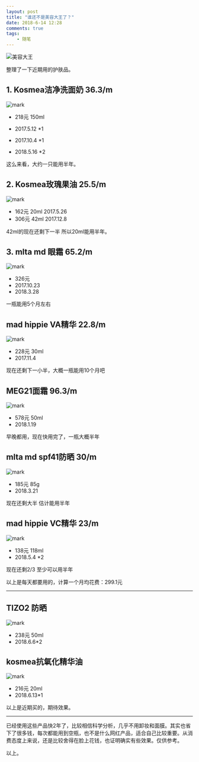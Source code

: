 ```yaml
---
layout: post
title: "谁还不是美容大王了？"
date: 2018-6-14 12:28
comments: true
tags: 
	- 随笔
---
```



![美容大王](http://pa5o7mbqo.bkt.clouddn.com/blog/180614/JB6a8I74Gh.png?imageslim)
<!--more-->

整理了一下近期用的护肤品。
## 1. Kosmea洁净洗面奶 36.3/m
![mark](http://pa5o7mbqo.bkt.clouddn.com/blog/180614/KekggJCEJh.png?imageslim)
- 218元 150ml

- 2017.5.12 *1
- 2017.10.4 *1
- 2018.5.16 *2

这么来看，大约一只能用半年。

## 2. Kosmea玫瑰果油 25.5/m
![mark](http://pa5o7mbqo.bkt.clouddn.com/blog/180614/Lc0eFff0Gg.png?imageslim)
- 162元 20ml 2017.5.26
- 306元 42ml 2017.12.8

42ml的现在还剩下一半 所以20ml能用半年。

## 3. mlta md 眼霜  65.2/m
![mark](http://pa5o7mbqo.bkt.clouddn.com/blog/180614/Bh8ggidJFD.png?imageslim)
- 326元 
- 2017.10.23
- 2018.3.28

一瓶能用5个月左右

## mad hippie VA精华  22.8/m
![mark](http://pa5o7mbqo.bkt.clouddn.com/blog/180614/D8526b5ma7.png?imageslim)
- 228元 30ml
- 2017.11.4 

现在还剩下一小半，大概一瓶能用10个月吧

## MEG21面霜 96.3/m
![mark](http://pa5o7mbqo.bkt.clouddn.com/blog/180614/255FdjCL56.png?imageslim)
- 578元 50ml
- 2018.1.19 

早晚都用，现在快用完了，一瓶大概半年

## mlta md spf41防晒 30/m
![mark](http://pa5o7mbqo.bkt.clouddn.com/blog/180614/KDk4jLEKIm.png?imageslim)
- 185元  85g 
- 2018.3.21

现在还剩大半 估计能用半年

## mad hippie VC精华 23/m
![mark](http://pa5o7mbqo.bkt.clouddn.com/blog/180614/8d4m3lkLa7.png?imageslim)
- 138元 118ml
- 2018.5.4 *2 

现在还剩2/3 至少可以用半年 

以上是每天都要用的，计算一个月均花费：299.1元

**********************
## TIZO2 防晒
![mark](http://pa5o7mbqo.bkt.clouddn.com/blog/180614/AccjcJ4j4K.png?imageslim)
- 238元 50ml
- 2018.6.6*2 

## kosmea抗氧化精华油
![mark](http://pa5o7mbqo.bkt.clouddn.com/blog/180614/gmEAb8ekLI.png?imageslim)
- 216元 20ml
- 2018.6.13*1 

以上是近期买的，期待效果。

***************
已经使用这些产品快2年了，比较相信科学分析，几乎不用卸妆和面膜。其实也省下了很多钱，每次都能用到空瓶，也不是什么网红产品，适合自己比较重要。从消费态度上来说，还是比较舍得在脸上花钱，也证明确实有些效果。仅供参考。

以上。